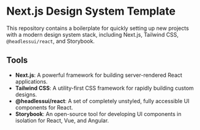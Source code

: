 # Next.js Design System Template

This repository contains a boilerplate for quickly setting up new projects with a modern design system stack, including Next.js, Tailwind CSS, `@headlessui/react`, and Storybook.

## Tools

- **Next.js**: A powerful framework for building server-rendered React applications.
- **Tailwind CSS**: A utility-first CSS framework for rapidly building custom designs.
- **@headlessui/react**: A set of completely unstyled, fully accessible UI components for React.
- **Storybook**: An open-source tool for developing UI components in isolation for React, Vue, and Angular.
